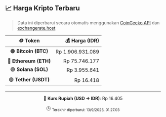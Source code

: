

<!-- HARGA_KRIPTO -->
## 📈 Harga Kripto Terbaru

> Data ini diperbarui secara otomatis menggunakan [CoinGecko API](https://www.coingecko.com/) dan [exchangerate.host](https://exchangerate.host/)

<div align="center">

| 🪙 Token | 💰 Harga (IDR) |
|:------:|---------------:|
| 🟠 **Bitcoin (BTC)**   | Rp 1.906.931.089 |
| 🔵 **Ethereum (ETH)**  | Rp 75.746.177 |
| 🟣 **Solana (SOL)**    | Rp 3.955.641 |
| 🟢 **Tether (USDT)**   | Rp 16.418 |

---

💱 **Kurs Rupiah (USD → IDR)**: Rp 16.405

🕒 <sub>Terakhir diperbarui: 13/9/2025, 01.27.03</sub>

</div>
<!-- /HARGA_KRIPTO -->